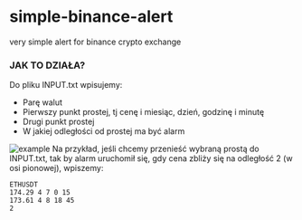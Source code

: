 # simple-binance-alert
very simple alert for binance crypto exchange

### JAK TO DZIAŁA?
Do pliku INPUT.txt wpisujemy:
 - Parę walut
 - Pierwszy punkt prostej, tj cenę i miesiąc, dzień, godzinę i minutę
 - Drugi punkt prostej
 - W jakiej odległości od prostej ma być alarm


![example](https://user-images.githubusercontent.com/53000695/78778318-620afb00-799b-11ea-846e-37eea2fd5a25.PNG)
Na przykład, jeśli chcemy przenieść wybraną prostą do INPUT.txt, tak by alarm uruchomił się, gdy cena zbliży się na odległość 2 (w osi pionowej), wpiszemy:
```
ETHUSDT
174.29 4 7 0 15
173.61 4 8 18 45
2
```
